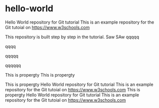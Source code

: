 # hello-world
Hello World repository for Git tutorial
This is an example repository for the Git tutoial on https://www.w3schools.com

This repository is built step by step in the tutorial.
Saw
SAw
qqqqq

qqqq

qqqqq

qqqqqq

This is propergty
This is propergty

This is propergty
Hello World repository for Git tutorial
This is an example repository for the Git tutoial on https://www.w3schools.com
This is propergty
Hello World repository for Git tutorial
This is an example repository for the Git tutoial on https://www.w3schools.com

